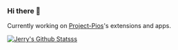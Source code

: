 ### Hi there 👋

Currently working on [Project-Pios](https://github.com/AccessRetrieved/Project-Pios)'s extensions and apps.

[![Jerry's Github Statsss](https://github-readme-stats.vercel.app/api?username=AccessRetrieved)](https://github.com/AccessRetrieved)
